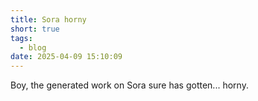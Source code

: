 ```yaml
---
title: Sora horny
short: true
tags:
  - blog
date: 2025-04-09 15:10:09
---
```


Boy, the generated work on Sora sure has gotten... horny.
